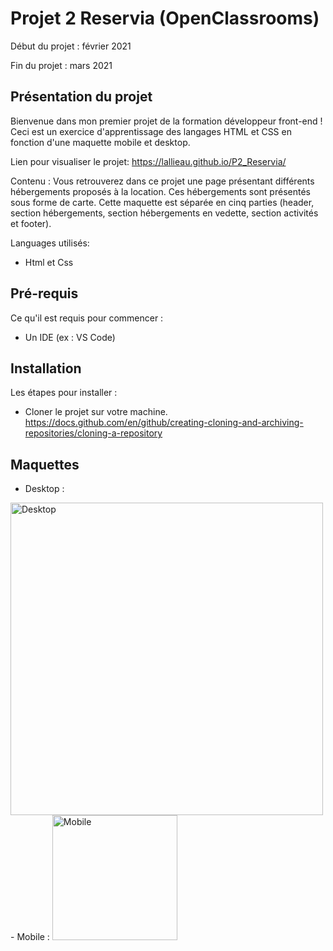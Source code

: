 # Projet 2 Reservia (OpenClassrooms)


Début du projet : février 2021

Fin du projet : mars 2021

## Présentation du projet

Bienvenue dans mon premier projet de la formation développeur front-end !
Ceci est un exercice d'apprentissage des langages HTML et CSS en fonction d'une maquette mobile et desktop.

Lien pour visualiser le projet:
https://lallieau.github.io/P2_Reservia/

Contenu :
Vous retrouverez dans ce projet une page présentant différents hébergements proposés à la location. Ces hébergements sont présentés sous forme de carte.
Cette maquette est séparée en cinq parties (header, section hébergements, section hébergements en vedette, section activités et footer).

Languages utilisés:
- Html et Css

## Pré-requis
Ce qu'il est requis pour commencer :
- Un IDE (ex : VS Code)

## Installation
Les étapes pour installer :
- Cloner le projet sur votre machine.
https://docs.github.com/en/github/creating-cloning-and-archiving-repositories/cloning-a-repository

## Maquettes
- Desktop :
<img src="https://github.com/lallieau/P2_Reservia_010121/blob/main/images/maquettes/Desktop.png" alt="Desktop" width="500"/> 
<br>
- Mobile :
<img src="https://github.com/lallieau/P2_Reservia_010121/blob/main/images/maquettes/iPhone.png" alt="Mobile" width="200"/>
